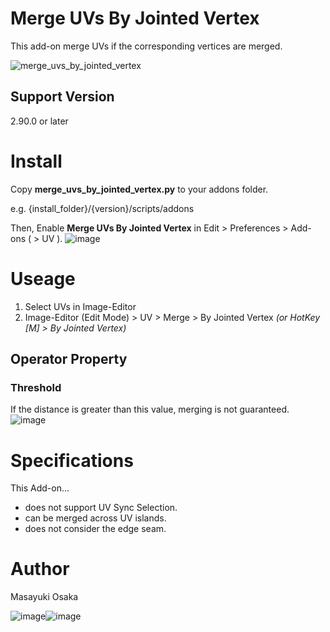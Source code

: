 # Merge UVs By Jointed Vertex

This add-on merge UVs if the corresponding vertices are merged.

![merge_uvs_by_jointed_vertex](https://user-images.githubusercontent.com/33594299/109412903-0d76d100-79ee-11eb-96b9-2153c49a04dc.gif)

## Support Version

2.90.0 or later

# Install
Copy **merge_uvs_by_jointed_vertex.py** to your addons folder.

e.g. {install_folder}/{version}/scripts/addons

Then, Enable **Merge UVs By Jointed Vertex** in Edit > Preferences > Add-ons ( > UV ).
![image](https://user-images.githubusercontent.com/33594299/109416265-8121d980-7a00-11eb-8cd9-1b98a5d718f9.png)

# Useage

1. Select UVs in Image-Editor
2. Image-Editor (Edit Mode) > UV > Merge > By Jointed Vertex *(or HotKey [M] > By Jointed Vertex)*

## Operator Property
### Threshold
If the distance is greater than this value, merging is not guaranteed.
![image](https://user-images.githubusercontent.com/33594299/109414061-34380600-79f4-11eb-9a8e-9a6301795ff3.png)

# Specifications
This Add-on...
* does not support UV Sync Selection.
* can be merged across UV islands.
* does not consider the edge seam.

# Author
Masayuki Osaka

![image](https://user-images.githubusercontent.com/33594299/109414691-8d556900-79f7-11eb-93fd-27e9a0079efe.png)![image](https://user-images.githubusercontent.com/33594299/109414698-90505980-79f7-11eb-8b6f-a0abbca0ef7c.png)
